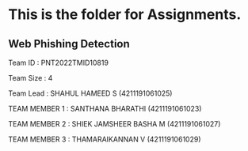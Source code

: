 #  This is the folder for Assignments.

## Web Phishing Detection

Team ID         : PNT2022TMID10819

Team Size       : 4

Team Lead       : SHAHUL HAMEED S (4211191061025)

TEAM MEMBER 1   : SANTHANA BHARATHI (4211191061023)

TEAM MEMBER 2   : SHIEK JAMSHEER BASHA M (4211191061027)

TEAM MEMBER 3   : THAMARAIKANNAN V (4211191061029)
